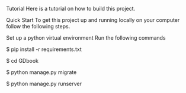 Tutorial
Here is a tutorial on how to build this project.

Quick Start
To get this project up and running locally on your computer follow the following steps.

Set up a python virtual environment
Run the following commands

$ pip install -r requirements.txt

$ cd GDbook  

$ python manage.py migrate

$ python manage.py runserver
